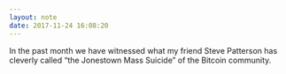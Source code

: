```yaml
---
layout: note
date: 2017-11-24 16:08:20
---
```


In the past month we have witnessed what my friend Steve Patterson has cleverly called “the Jonestown Mass Suicide” of the Bitcoin community. 
